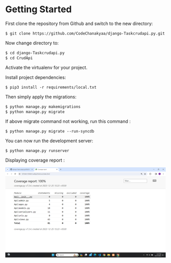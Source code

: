 # Getting Started

First clone the repository from Github and switch to the new directory:

    $ git clone https://github.com/CodeChanakyaa/django-Taskcrudapi.py.git

Now change directory to:

    $ cd django-Taskcrudapi.py
    $ cd CrudApi
    
Activate the virtualenv for your project.
    
Install project dependencies:

    $ pip3 install -r requirements/local.txt
    
    
Then simply apply the migrations:

    $ python manage.py makemigrations    
    $ python manage.py migrate

If above migrate command not working, run this command :

    $ python manage.py migrate --run-syncdb 

You can now run the development server:

    $ python manage.py runserver

Displaying coverage report :

![Alt text](/Screenshot%20(2).png?raw=true "Optional Title")
